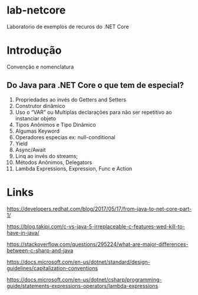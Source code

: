 # lab-netcore

Laboratorio de exemplos de recuros do .NET Core

 
# Introdução

Convenção e nomenclatura

## Do Java para .NET Core o que tem de especial?

1. Propriedades ao invés do Getters and Setters
1. Construtor dinâmico
1. Uso o “VAR” ou Multiplas declarações para não ser repetitivo ao instanciar objeto
1. Tipos Anônimos e Tipo Dinâmico 
1. Algumas Keyword
1. Operadores especias ex: null-conditional
1. Yield
1. Async/Await
1. Linq ao invés do streams;
1. Métodos Anônimos, Delegators 
1. Lambda Expressions, Expression, Func e   Action

# Links

https://developers.redhat.com/blog/2017/05/17/from-java-to-net-core-part-1/ 

https://blog.takipi.com/c-vs-java-5-irreplaceable-c-features-wed-kill-to-have-in-java/ 

https://stackoverflow.com/questions/295224/what-are-major-differences-between-c-sharp-and-java 

https://docs.microsoft.com/en-us/dotnet/standard/design-guidelines/capitalization-conventions   

https://docs.microsoft.com/en-us/dotnet/csharp/programming-guide/statements-expressions-operators/lambda-expressions   

